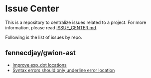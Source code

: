 # Issue Center

This is a repository to centralize issues related to a project.
For more information, please read [ISSUE_CENTER.md](ISSUE_CENTER.md).  

Following is the list of issues by repo.  

## fennecdjay/gwion-ast

 * [Improve exp_dot locations](https://api.github.com/repos/fennecdjay/gwion-ast/issues/8) 
 * [Syntax errors should only underline error location](https://api.github.com/repos/fennecdjay/gwion-ast/issues/5) 
